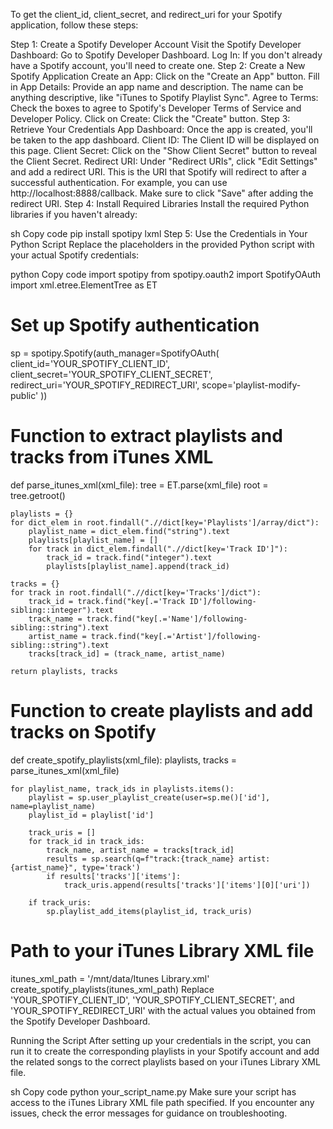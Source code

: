To get the client_id, client_secret, and redirect_uri for your Spotify application, follow these steps:

Step 1: Create a Spotify Developer Account
Visit the Spotify Developer Dashboard: Go to Spotify Developer Dashboard.
Log In: If you don't already have a Spotify account, you'll need to create one.
Step 2: Create a New Spotify Application
Create an App: Click on the "Create an App" button.
Fill in App Details: Provide an app name and description. The name can be anything descriptive, like "iTunes to Spotify Playlist Sync".
Agree to Terms: Check the boxes to agree to Spotify's Developer Terms of Service and Developer Policy.
Click on Create: Click the "Create" button.
Step 3: Retrieve Your Credentials
App Dashboard: Once the app is created, you'll be taken to the app dashboard.
Client ID: The Client ID will be displayed on this page.
Client Secret: Click on the "Show Client Secret" button to reveal the Client Secret.
Redirect URI: Under "Redirect URIs", click "Edit Settings" and add a redirect URI. This is the URI that Spotify will redirect to after a successful authentication. For example, you can use http://localhost:8888/callback. Make sure to click "Save" after adding the redirect URI.
Step 4: Install Required Libraries
Install the required Python libraries if you haven't already:

sh
Copy code
pip install spotipy lxml
Step 5: Use the Credentials in Your Python Script
Replace the placeholders in the provided Python script with your actual Spotify credentials:

python
Copy code
import spotipy
from spotipy.oauth2 import SpotifyOAuth
import xml.etree.ElementTree as ET

# Set up Spotify authentication
sp = spotipy.Spotify(auth_manager=SpotifyOAuth(
    client_id='YOUR_SPOTIFY_CLIENT_ID',
    client_secret='YOUR_SPOTIFY_CLIENT_SECRET',
    redirect_uri='YOUR_SPOTIFY_REDIRECT_URI',
    scope='playlist-modify-public'
))

# Function to extract playlists and tracks from iTunes XML
def parse_itunes_xml(xml_file):
    tree = ET.parse(xml_file)
    root = tree.getroot()
    
    playlists = {}
    for dict_elem in root.findall(".//dict[key='Playlists']/array/dict"):
        playlist_name = dict_elem.find("string").text
        playlists[playlist_name] = []
        for track in dict_elem.findall(".//dict[key='Track ID']"):
            track_id = track.find("integer").text
            playlists[playlist_name].append(track_id)
    
    tracks = {}
    for track in root.findall(".//dict[key='Tracks']/dict"):
        track_id = track.find("key[.='Track ID']/following-sibling::integer").text
        track_name = track.find("key[.='Name']/following-sibling::string").text
        artist_name = track.find("key[.='Artist']/following-sibling::string").text
        tracks[track_id] = (track_name, artist_name)
    
    return playlists, tracks

# Function to create playlists and add tracks on Spotify
def create_spotify_playlists(xml_file):
    playlists, tracks = parse_itunes_xml(xml_file)
    
    for playlist_name, track_ids in playlists.items():
        playlist = sp.user_playlist_create(user=sp.me()['id'], name=playlist_name)
        playlist_id = playlist['id']
        
        track_uris = []
        for track_id in track_ids:
            track_name, artist_name = tracks[track_id]
            results = sp.search(q=f"track:{track_name} artist:{artist_name}", type='track')
            if results['tracks']['items']:
                track_uris.append(results['tracks']['items'][0]['uri'])
        
        if track_uris:
            sp.playlist_add_items(playlist_id, track_uris)

# Path to your iTunes Library XML file
itunes_xml_path = '/mnt/data/Itunes Library.xml'
create_spotify_playlists(itunes_xml_path)
Replace 'YOUR_SPOTIFY_CLIENT_ID', 'YOUR_SPOTIFY_CLIENT_SECRET', and 'YOUR_SPOTIFY_REDIRECT_URI' with the actual values you obtained from the Spotify Developer Dashboard.

Running the Script
After setting up your credentials in the script, you can run it to create the corresponding playlists in your Spotify account and add the related songs to the correct playlists based on your iTunes Library XML file.

sh
Copy code
python your_script_name.py
Make sure your script has access to the iTunes Library XML file path specified. If you encounter any issues, check the error messages for guidance on troubleshooting.